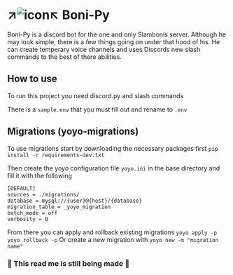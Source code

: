 #  ↗![icon](https://cdn.discordapp.com/avatars/819606905735479356/d9a465142e9caf564de77f1eebec4103.png)↖ Boni-Py
Boni-Py is a discord bot for the one and only Slambonis server. Although he may look simple, there is a few things going on under that hood of his. He can create temperary voice channels and uses Discords new slash commands to the best of there abilities.

## How to use
To run this project you need discord.py and slash commands

There is a `sample.env` that you must fill out and rename to `.env`

## Migrations (yoyo-migrations)
To use migrations start by downloading the necessary packages first
`pip install -r requirements-dev.txt`

Then create the yoyo configuration file `yoyo.ini` in the base directory and fill it with the following

    [DEFAULT]
    sources = ./migrations/
    database = mysql://{user}@{host}/{database}
    migration_table = _yoyo_migration
    batch_mode = off
    verbosity = 0
    
From there you can apply and rollback existing migrations
`yoyo apply -p`
`yoyo rollback -p`
Or create a new migration with
`yoyo new -m "migration name"`


### 🚧 This read me is still being made 🚧

